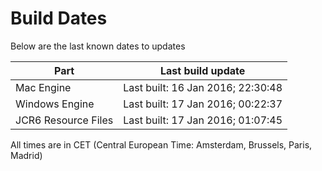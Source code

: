 # Build Dates

Below are the last known dates to updates

Part | Last build update
-----|-----
Mac Engine | Last built: 16 Jan 2016; 22:30:48
Windows Engine | Last built: 17 Jan 2016; 00:22:37
JCR6 Resource Files | Last built: 17 Jan 2016; 01:07:45
All times are in CET (Central European Time: Amsterdam, Brussels, Paris, Madrid)



